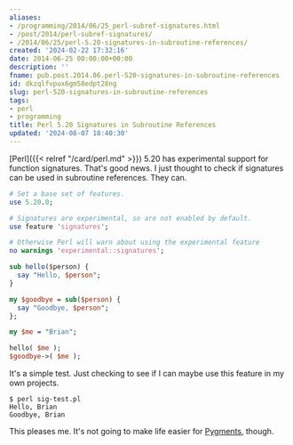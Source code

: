 ```yaml
---
aliases:
- /programming/2014/06/25_perl-subref-signatures.html
- /post/2014/perl-subref-signatures/
- /2014/06/25/perl-5.20-signatures-in-subroutine-references/
created: '2024-02-22 17:32:16'
date: 2014-06-25 00:00:00+00:00
description: ''
fname: pub.post.2014.06.perl-520-signatures-in-subroutine-references
id: dkzqlfvpux6gm58edpt28ng
slug: perl-520-signatures-in-subroutine-references
tags:
- perl
- programming
title: Perl 5.20 Signatures in Subroutine References
updated: '2024-08-07 18:40:30'
---
```


[Perl]({{< relref "/card/perl.md" >}}) 5.20 has experimental support for function signatures. That's  good news. I just thought to check if signatures can be used in subroutine references. They can.

<!--more-->

``` perl
# Set a base set of features.
use 5.20.0;

# Signatures are experimental, so are not enabled by default.
use feature 'signatures';

# Otherwise Perl will warn about using the experimental feature
no warnings 'experimental::signatures';

sub hello($person) {
  say "Hello, $person";
}

my $goodbye = sub($person) {
  say "Goodbye, $person";
};

my $me = "Brian";

hello( $me );
$goodbye->( $me );
```

It's a simple test. Just checking to see if I can maybe use this feature in my own projects.

``` console
$ perl sig-test.pl
Hello, Brian
Goodbye, Brian
```

This pleases me. It's not going to make life easier for [Pygments](http://pygments.org/), though.
